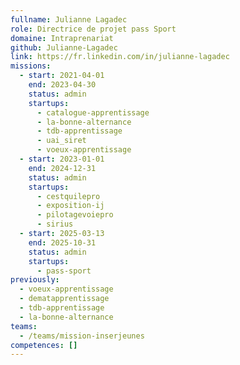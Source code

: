 ```yaml
---
fullname: Julianne Lagadec
role: Directrice de projet pass Sport
domaine: Intraprenariat
github: Julianne-Lagadec
link: https://fr.linkedin.com/in/julianne-lagadec
missions:
  - start: 2021-04-01
    end: 2023-04-30
    status: admin
    startups:
      - catalogue-apprentissage
      - la-bonne-alternance
      - tdb-apprentissage
      - uai_siret
      - voeux-apprentissage
  - start: 2023-01-01
    end: 2024-12-31
    status: admin
    startups:
      - cestquilepro
      - exposition-ij
      - pilotagevoiepro
      - sirius
  - start: 2025-03-13
    end: 2025-10-31
    status: admin
    startups:
      - pass-sport
previously:
  - voeux-apprentissage
  - dematapprentissage
  - tdb-apprentissage
  - la-bonne-alternance
teams:
  - /teams/mission-inserjeunes
competences: []
---
```

